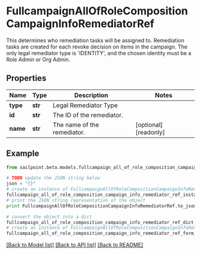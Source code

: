 # FullcampaignAllOfRoleCompositionCampaignInfoRemediatorRef

This determines who remediation tasks will be assigned to. Remediation tasks are created for each revoke decision on items in the campaign. The only legal remediator type is 'IDENTITY', and the chosen identity must be a Role Admin or Org Admin.

## Properties
Name | Type | Description | Notes
------------ | ------------- | ------------- | -------------
**type** | **str** | Legal Remediator Type | 
**id** | **str** | The ID of the remediator. | 
**name** | **str** | The name of the remediator. | [optional] [readonly] 

## Example

```python
from sailpoint.beta.models.fullcampaign_all_of_role_composition_campaign_info_remediator_ref import FullcampaignAllOfRoleCompositionCampaignInfoRemediatorRef

# TODO update the JSON string below
json = "{}"
# create an instance of FullcampaignAllOfRoleCompositionCampaignInfoRemediatorRef from a JSON string
fullcampaign_all_of_role_composition_campaign_info_remediator_ref_instance = FullcampaignAllOfRoleCompositionCampaignInfoRemediatorRef.from_json(json)
# print the JSON string representation of the object
print FullcampaignAllOfRoleCompositionCampaignInfoRemediatorRef.to_json()

# convert the object into a dict
fullcampaign_all_of_role_composition_campaign_info_remediator_ref_dict = fullcampaign_all_of_role_composition_campaign_info_remediator_ref_instance.to_dict()
# create an instance of FullcampaignAllOfRoleCompositionCampaignInfoRemediatorRef from a dict
fullcampaign_all_of_role_composition_campaign_info_remediator_ref_form_dict = fullcampaign_all_of_role_composition_campaign_info_remediator_ref.from_dict(fullcampaign_all_of_role_composition_campaign_info_remediator_ref_dict)
```
[[Back to Model list]](../README.md#documentation-for-models) [[Back to API list]](../README.md#documentation-for-api-endpoints) [[Back to README]](../README.md)


